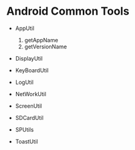# Android Common Tools
* AppUtil

  1. getAppName
  2. getVersionName

* DisplayUtil
* KeyBoardUtil
* LogUtil
* NetWorkUtil
* ScreenUtil
* SDCardUtil
* SPUtils
* ToastUtil
